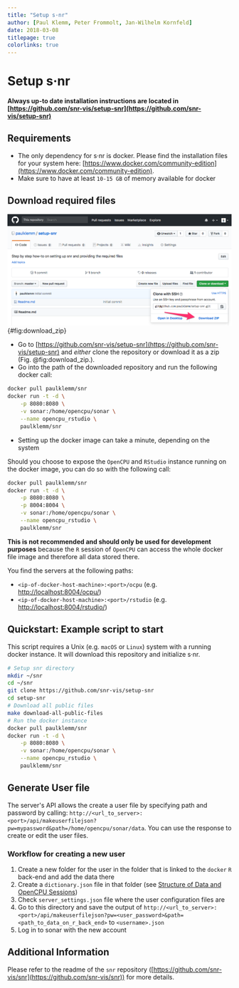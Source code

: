 ```yaml
---
title: "Setup s·nr"
author: [Paul Klemm, Peter Frommolt, Jan-Wilhelm Kornfeld]
date: 2018-03-08
titlepage: true
colorlinks: true
---
```


# Setup s·nr

**Always up-to date installation instructions are located in [https://github.com/snr-vis/setup-snr](https://github.com/snr-vis/setup-snr)**

## Requirements

* The only dependency for s·nr is docker. Please find the installation files for your system here: [https://www.docker.com/community-edition](https://www.docker.com/community-edition).
* Make sure to have at least `10-15 GB` of memory available for docker

## Download required files

![Download zip file of the project using GitHubs download function.](images/download_zip_arrow.png){#fig:download_zip}

* Go to [https://github.com/snr-vis/setup-snr](https://github.com/snr-vis/setup-snr) and _either_ clone the repository or download it as a zip (Fig. @fig:download_zip.).
* Go into the path of the downloaded repository and run the following docker call:

```bash
docker pull paulklemm/snr
docker run -t -d \
    -p 8080:8080 \
    -v sonar:/home/opencpu/sonar \
    --name opencpu_rstudio \
    paulklemm/snr
```

* Setting up the docker image can take a minute, depending on the system

Should you choose to expose the `OpenCPU` and `RStudio` instance running on the docker image, you can do so with the following call:

```bash
docker pull paulklemm/snr
docker run -t -d \
    -p 8080:8080 \
    -p 8004:8004 \
    -v sonar:/home/opencpu/sonar \
    --name opencpu_rstudio \
    paulklemm/snr
```

**This is not recommended and should only be used for development purposes** because the `R` session of `OpenCPU` can access the whole docker file image and therefore all data stored there.

You find the servers at the following paths:

* `<ip-of-docker-host-machine>:<port>/ocpu` (e.g. [http://localhost:8004/ocpu/](http://localhost:8004/ocpu/))
* `<ip-of-docker-host-machine>:<port>/rstudio` (e.g. [http://localhost:8004/rstudio/](http://localhost:8004/rstudio/))

## Quickstart: Example script to start

This script requires a Unix (e.g. `macOS` or `Linux`) system with a running docker instance. It will download this repository and initialize s·nr.

```bash
# Setup snr directory
mkdir ~/snr
cd ~/snr
git clone https://github.com/snr-vis/setup-snr
cd setup-snr
# Download all public files
make download-all-public-files
# Run the docker instance
docker pull paulklemm/snr
docker run -t -d \
    -p 8080:8080 \
    -v sonar:/home/opencpu/sonar \
    --name opencpu_rstudio \
    paulklemm/snr
```

## Generate User file

The server's API allows the create a user file by specifying path and password by calling: `http://<url_to_server>:<port>/api/makeuserfilejson?pw=mypassword&path=/home/opencpu/sonar/data`. You can use the response to create or edit the user files.

### Workflow for creating a new user

1.  Create a new folder for the user in the folder that is linked to the `docker` `R` back-end and add the data there
1.  Create a `dictionary.json` file in that folder (see [Structure of Data and OpenCPU Sessions](#structure-of-data-and-opencpu-sessions))
1.  Check `server_settings.json` file where the user configuration files are
1.  Go to this directory and save the output of `http://<url_to_server>:<port>/api/makeuserfilejson?pw=<user_password>&path=<path_to_data_on_r_back_end>` to `<username>.json`
1.  Log in to sonar with the new account

## Additional Information

Please refer to the readme of the `snr` repository ([https://github.com/snr-vis/snr](https://github.com/snr-vis/snr)) for more details.
